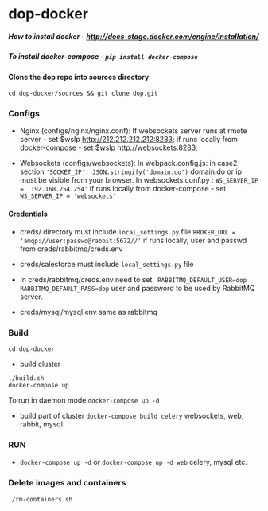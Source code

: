 # dop-docker
##### How to install docker - http://docs-stage.docker.com/engine/installation/
##### To install docker-compose - ```pip install docker-compose```

#### Clone the dop repo into sources directory
```cd dop-docker/sources && git clone dop.git```

### Configs

* Nginx (configs/nginx/nginx.conf): If websockets server runs at rmote server  - set $wsIp http://212.212.212.212:8283; if runs locally from docker-compose - set $wsIp http://websockets:8283;

* Websockets (configs/websockets):
In webpack.config.js: in case2 section ```'SOCKET_IP': JSON.stringify('domain.do')``` domain.do or ip must be visible  from your browser.
In websockets.conf.py : ```WS_SERVER_IP = '192.168.254.254'``` if runs locally from docker-compose - set ```WS_SERVER_IP = 'websockets'```

#### Credentials
* creds/  directory must include  ```local_settings.py``` file
```BROKER_URL = 'amqp://user:passwd@rabbit:5672//'``` if runs locally, user and passwd from creds/rabbitmq/creds.env
* creds/salesforce must include  ```local_settings.py``` file

* In creds/rabbitmq/creds.env need to set ``` RABBITMQ_DEFAULT_USER=dop
RABBITMQ_DEFAULT_PASS=dop``` user and password to be used by RabbitMQ server.

* creds/mysql/mysql.env same as rabbitmq

### Build

```
cd dop-docker
```
* build cluster
```
./build.sh
docker-compose up
```
To run in daemon mode 
```docker-compose up -d```

* build part of cluster
```docker-compose build celery``` websockets, web, rabbit, mysql.

### RUN

* ```docker-compose up -d``` or ```docker-compose up -d web``` celery, mysql etc.

### Delete images and containers
```./rm-containers.sh```

